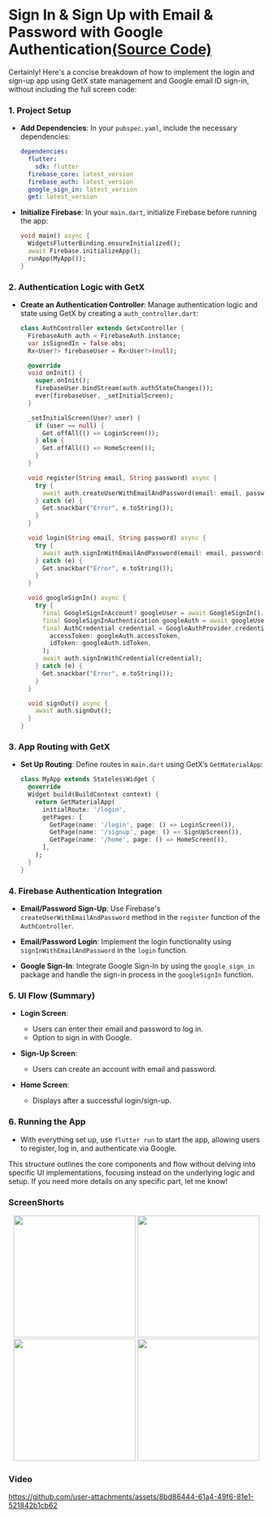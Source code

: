 # Sign In & Sign Up with Email & Password with Google Authentication[(Source Code)](https://github.com/Aksharpatel06/adv_flutter_login/tree/master/lib)

Certainly! Here's a concise breakdown of how to implement the login and sign-up app using GetX state management and Google email ID sign-in, without including the full screen code:

### **1. Project Setup**
- **Add Dependencies**:
  In your `pubspec.yaml`, include the necessary dependencies:
  ```yaml
  dependencies:
    flutter:
      sdk: flutter
    firebase_core: latest_version
    firebase_auth: latest_version
    google_sign_in: latest_version
    get: latest_version
  ```

- **Initialize Firebase**:
  In your `main.dart`, initialize Firebase before running the app:
  ```dart
  void main() async {
    WidgetsFlutterBinding.ensureInitialized();
    await Firebase.initializeApp();
    runApp(MyApp());
  }
  ```

### **2. Authentication Logic with GetX**

- **Create an Authentication Controller**:
  Manage authentication logic and state using GetX by creating a `auth_controller.dart`:
  ```dart
  class AuthController extends GetxController {
    FirebaseAuth auth = FirebaseAuth.instance;
    var isSignedIn = false.obs;
    Rx<User?> firebaseUser = Rx<User?>(null);

    @override
    void onInit() {
      super.onInit();
      firebaseUser.bindStream(auth.authStateChanges());
      ever(firebaseUser, _setInitialScreen);
    }

    _setInitialScreen(User? user) {
      if (user == null) {
        Get.offAll(() => LoginScreen());
      } else {
        Get.offAll(() => HomeScreen());
      }
    }

    void register(String email, String password) async {
      try {
        await auth.createUserWithEmailAndPassword(email: email, password: password);
      } catch (e) {
        Get.snackbar("Error", e.toString());
      }
    }

    void login(String email, String password) async {
      try {
        await auth.signInWithEmailAndPassword(email: email, password: password);
      } catch (e) {
        Get.snackbar("Error", e.toString());
      }
    }

    void googleSignIn() async {
      try {
        final GoogleSignInAccount? googleUser = await GoogleSignIn().signIn();
        final GoogleSignInAuthentication googleAuth = await googleUser!.authentication;
        final AuthCredential credential = GoogleAuthProvider.credential(
          accessToken: googleAuth.accessToken,
          idToken: googleAuth.idToken,
        );
        await auth.signInWithCredential(credential);
      } catch (e) {
        Get.snackbar("Error", e.toString());
      }
    }

    void signOut() async {
      await auth.signOut();
    }
  }
  ```

### **3. App Routing with GetX**

- **Set Up Routing**:
  Define routes in `main.dart` using GetX’s `GetMaterialApp`:
  ```dart
  class MyApp extends StatelessWidget {
    @override
    Widget build(BuildContext context) {
      return GetMaterialApp(
        initialRoute: '/login',
        getPages: [
          GetPage(name: '/login', page: () => LoginScreen()),
          GetPage(name: '/signup', page: () => SignUpScreen()),
          GetPage(name: '/home', page: () => HomeScreen()),
        ],
      );
    }
  }
  ```

### **4. Firebase Authentication Integration**

- **Email/Password Sign-Up**:
  Use Firebase's `createUserWithEmailAndPassword` method in the `register` function of the `AuthController`.

- **Email/Password Login**:
  Implement the login functionality using `signInWithEmailAndPassword` in the `login` function.

- **Google Sign-In**:
  Integrate Google Sign-In by using the `google_sign_in` package and handle the sign-in process in the `googleSignIn` function.

### **5. UI Flow (Summary)**
- **Login Screen**:
  - Users can enter their email and password to log in.
  - Option to sign in with Google.

- **Sign-Up Screen**:
  - Users can create an account with email and password.

- **Home Screen**:
  - Displays after a successful login/sign-up.

### **6. Running the App**
- With everything set up, use `flutter run` to start the app, allowing users to register, log in, and authenticate via Google.

This structure outlines the core components and flow without delving into specific UI implementations, focusing instead on the underlying logic and setup. If you need more details on any specific part, let me know!

### ScreenShorts

<p align='center'>
  <img src='https://github.com/user-attachments/assets/8c283c5c-ea77-4807-8aeb-92c1a2639c9d' width=240>
  <img src='https://github.com/user-attachments/assets/978b7f60-0683-43da-93fe-9ed4a3d8758d' width=240>
  <img src='https://github.com/user-attachments/assets/10fbeb6d-b519-40f1-a1c1-66e9825ea857' width=240>
  <img src='https://github.com/user-attachments/assets/8659418a-6c9d-4f9a-a38a-55a3d7b34c14' width=240>
</p>

### Video

https://github.com/user-attachments/assets/8bd86444-61a4-49f6-81e1-521842b1cb62

